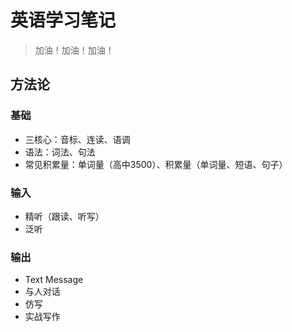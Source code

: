 # 英语学习笔记

> 加油！加油！加油！

## 方法论

### 基础

- 三核心：音标、连读、语调
- 语法：词法、句法
- 常见积累量：单词量（高中3500）、积累量（单词量、短语、句子）

### 输入

- 精听（跟读、听写）
- 泛听

### 输出

- Text Message
- 与人对话
- 仿写
- 实战写作
